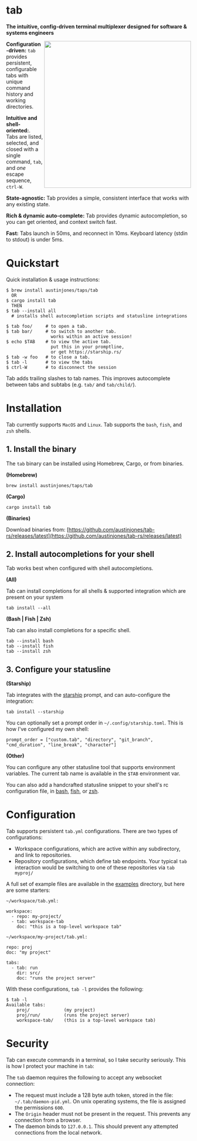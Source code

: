 # tab

**The intuitive, config-driven terminal multiplexer designed for software & systems engineers**

<img align="right" width=400 height=400 src="./readme/tab-vectr.svg">

**Configuration-driven:**  `tab` provides persistent, configurable tabs with unique command history and working directories.

**Intuitive and shell-oriented:**.  Tabs are listed, selected, and closed with a single command, `tab`, and _one_ escape sequence, `ctrl-W`.

**State-agnostic:**  Tab provides a simple, consistent interface that works with any existing state.

**Rich & dynamic auto-complete:**  Tab provides dynamic autocompletion, so you can get oriented, and context switch fast.

**Fast:**  Tabs launch in 50ms, and reconnect in 10ms.  Keyboard latency (stdin to stdout) is under 5ms.

# Quickstart
Quick installation & usage instructions:
```
$ brew install austinjones/taps/tab
  OR
$ cargo install tab
  THEN
$ tab --install all 
  # installs shell autocompletion scripts and statusline integrations

$ tab foo/     # to open a tab.
$ tab bar/     # to switch to another tab.  
                 works within an active session!
$ echo $TAB    # to view the active tab.  
                 put this in your promptline, 
                 or get https://starship.rs/
$ tab -w foo   # to close a tab.
$ tab -l       # to view the tabs
$ ctrl-W       # to disconnect the session
```

Tab adds trailing slashes to tab names.  This improves autocomplete between tabs and subtabs (e.g. `tab/` and `tab/child/`).

# Installation
Tab currently supports `MacOS` and `Linux`.  Tab supports the `bash`, `fish`, and `zsh` shells.

## 1. Install the binary

The `tab` binary can be installed using Homebrew, Cargo, or from binaries.

**(Homebrew)**
```
brew install austinjones/taps/tab
```

**(Cargo)**
```
cargo install tab
```

**(Binaries)**

Download binaries from:
[https://github.com/austinjones/tab-rs/releases/latest](https://github.com/austinjones/tab-rs/releases/latest)

## 2. Install autocompletions for your shell
Tab works best when configured with shell autocompletions.

**(All)**

Tab can install completions for all shells & supported integration which are present on your system
```
tab install --all
```

**(Bash | Fish | Zsh)**

Tab can also install completions for a specific shell.
```
tab --install bash
tab --install fish
tab --install zsh
```

## 3. Configure your statusline

**(Starship)**

Tab integrates with the [starship](https://starship.rs/) prompt, and can auto-configure the integration:

```
tab install --starship
```

You can optionally set a prompt order in `~/.config/starship.toml`.  This is how I've configured my own shell:
```
prompt_order = ["custom.tab", "directory", "git_branch", "cmd_duration", "line_break", "character"]
```

**(Other)**

You can configure any other statusline tool that supports environment variables.  The current tab name is available in the `$TAB` environment var.

You can also add a handcrafted statusline snippet to your shell's rc configuration file, in
[bash](https://github.com/austinjones/tab-rs/blob/master/tab/src/completions/bash/statusline.bash), 
[fish](https://github.com/austinjones/tab-rs/blob/master/tab/src/completions/fish/statusline.fish),
or [zsh](https://github.com/austinjones/tab-rs/blob/master/tab/src/completions/zsh/statusline.zsh).



# Configuration
Tab supports persistent `tab.yml` configurations.  There are two types of configurations:
- Workspace configurations, which are active within any subdirectory, and link to repositories.
- Repository configurations, which define tab endpoints.  Your typical `tab` interaction would be switching
  to one of these repositories via `tab myproj/`

A full set of example files are available in the [examples](https://github.com/austinjones/tab-rs/tree/master/examples) directory, but here are some starters:

```
~/workspace/tab.yml:

workspace:
  - repo: my-project/
  - tab: workspace-tab
    doc: "this is a top-level workspace tab"
```


```
~/workspace/my-project/tab.yml:

repo: proj
doc: "my project"

tabs:
  - tab: run
    dir: src/
    doc: "runs the project server"
```

With these configurations, `tab -l` provides the following:
```
$ tab -l
Available tabs:
    proj/             (my project)
    proj/run/         (runs the project server)
    workspace-tab/    (this is a top-level workspace tab)
```

# Security
Tab can execute commands in a terminal, so I take security seriously.  This is how I protect your machine in `tab`:

The `tab` daemon requires the following to accept any websocket connection:
- The request must include a 128 byte auth token, stored in the file: `~/.tab/daemon-pid.yml`.  On unix operating systems, the file is assigned the permissions `600`.
- The `Origin` header must not be present in the request.  This prevents any connection from a browser.
- The daemon binds to `127.0.0.1`.  This should prevent any attempted connections from the local network.